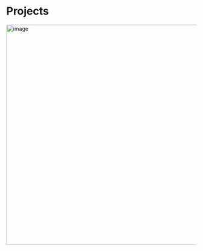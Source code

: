 # Projects


<img width="692" height="581" alt="image" src="https://github.com/user-attachments/assets/eff389c6-9335-43a3-b6e9-cc96c8047729" />
